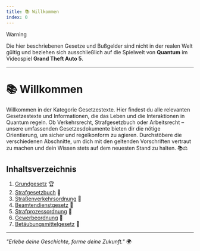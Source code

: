 ```yaml
---
title: 📚 Willkommen
index: 0
---
```


> [!WARNING]
> Die hier beschriebenen Gesetze und Bußgelder sind nicht in der realen Welt gültig und beziehen sich ausschließlich auf die Spielwelt von **Quantum** im Videospiel **Grand Theft Auto 5**.

---

# 📚 Willkommen
Willkommen in der Kategorie Gesetzestexte. Hier findest du alle relevanten Gesetzestexte und Informationen, die das Leben und die Interaktionen in Quantum regeln. Ob Verkehrsrecht, Strafgesetzbuch oder Arbeitsrecht – unsere umfassenden Gesetzesdokumente bieten dir die nötige Orientierung, um sicher und regelkonform zu agieren. Durchstöbere die verschiedenen Abschnitte, um dich mit den geltenden Vorschriften vertraut zu machen und dein Wissen stets auf dem neuesten Stand zu halten. 📚⚖️

## Inhaltsverzeichnis
1. [Grundgesetz](https://quantum-wiki.pages.dev/gesetze/grundgesetz) 🏆
2. [Strafgesetzbuch](https://quantum-wiki.pages.dev/gesetze/strafgesetzbuch.html) 📕
3. [Straßenverkehrsordnung](https://quantum-wiki.pages.dev/gesetze/stvo.html) 📙
4. [Beamtendienstgesetz](https://quantum-wiki.pages.dev/gesetze/beamtendienstgesetz.html) 📘
5. [Strafprozessordnung](https://quantum-wiki.pages.dev/gesetze/stpo.html) 📗
6. [Gewerbeordnung](https://quantum-wiki.pages.dev/gesetze/gewo.html) 📒
7. [Betäubungsmittelgesetz](https://quantum-wiki.pages.dev/gesetze/btmg.html) 💊

---

*"Erlebe deine Geschichte, forme deine Zukunft."* 🌍
